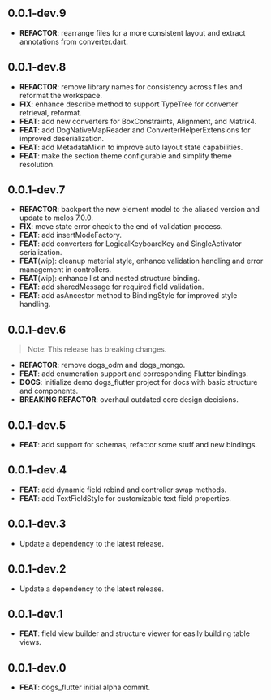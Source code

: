 ## 0.0.1-dev.9

 - **REFACTOR**: rearrange files for a more consistent layout and extract annotations from converter.dart.

## 0.0.1-dev.8

 - **REFACTOR**: remove library names for consistency across files and reformat the workspace.
 - **FIX**: enhance describe method to support TypeTree for converter retrieval, reformat.
 - **FEAT**: add new converters for BoxConstraints, Alignment, and Matrix4.
 - **FEAT**: add DogNativeMapReader and ConverterHelperExtensions for improved deserialization.
 - **FEAT**: add MetadataMixin to improve auto layout state capabilities.
 - **FEAT**: make the section theme configurable and simplify theme resolution.

## 0.0.1-dev.7

 - **REFACTOR**: backport the new element model to the aliased version and update to melos 7.0.0.
 - **FIX**: move state error check to the end of validation process.
 - **FEAT**: add insertModeFactory.
 - **FEAT**: add converters for LogicalKeyboardKey and SingleActivator serialization.
 - **FEAT**(wip): cleanup material style, enhance validation handling and error management in controllers.
 - **FEAT**(wip): enhance list and nested structure binding.
 - **FEAT**: add sharedMessage for required field validation.
 - **FEAT**: add asAncestor method to BindingStyle for improved style handling.

## 0.0.1-dev.6

> Note: This release has breaking changes.

 - **REFACTOR**: remove dogs_odm and dogs_mongo.
 - **FEAT**: add enumeration support and corresponding Flutter bindings.
 - **DOCS**: initialize demo dogs_flutter project for docs with basic structure and components.
 - **BREAKING** **REFACTOR**: overhaul outdated core design decisions.

## 0.0.1-dev.5

 - **FEAT**: add support for schemas, refactor some stuff and new bindings.

## 0.0.1-dev.4

 - **FEAT**: add dynamic field rebind and controller swap methods.
 - **FEAT**: add TextFieldStyle for customizable text field properties.

## 0.0.1-dev.3

 - Update a dependency to the latest release.

## 0.0.1-dev.2

 - Update a dependency to the latest release.

## 0.0.1-dev.1

 - **FEAT**: field view builder and structure viewer for easily building table views.

## 0.0.1-dev.0
 - **FEAT**: dogs_flutter initial alpha commit.

